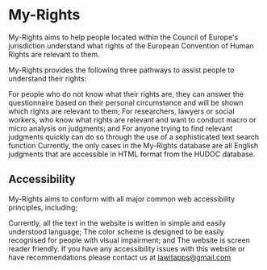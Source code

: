# My-Rights
My-Rights aims to help people located within the Council of Europe's jurisdiction understand what rights of the European Convention of Human Rights are relevant to them.

My-Rights provides the following three pathways to assist people to understand their rights:

For people who do not know what their rights are, they can answer the questionnaire based on their personal circumstance and will be shown which rights are relevant to them;
For researchers, lawyers or social workers, who know what rights are relevant and want to conduct macro or micro analysis on judgments; and
For anyone trying to find relevant judgments quickly can do so through the use of a sophisticated text search function
Currently, the only cases in the My-Rights database are all English judgments that are accessible in HTML format from the HUDOC database.

## Accessibility
My-Rights aims to conform with all major common web accessibility principles, including;

Currently, all the text in the website is written in simple and easily understood language;
The color scheme is designed to be easily recognised for people with visual impairment; and
The website is screen reader friendly.
If you have any accessibility issues with this website or have recommendations please contact us at lawitapps@gmail.com

